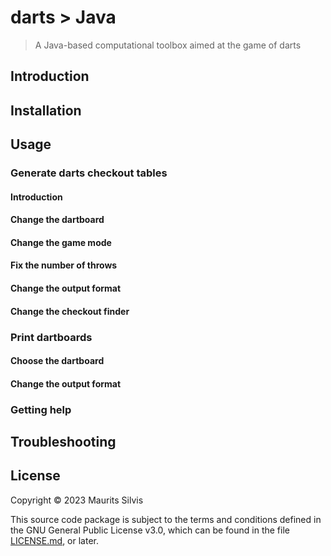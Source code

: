 # darts > Java

> A Java-based computational toolbox aimed at the game of darts

## Introduction

## Installation

## Usage

### Generate darts checkout tables

#### Introduction

#### Change the dartboard

#### Change the game mode

#### Fix the number of throws

#### Change the output format

#### Change the checkout finder

### Print dartboards

#### Choose the dartboard

#### Change the output format

### Getting help

## Troubleshooting

## License

Copyright © 2023 Maurits Silvis

This source code package is subject to the terms and conditions defined in the GNU General Public License v3.0, which can be found in the file [LICENSE.md](../LICENSE.md), or later.
